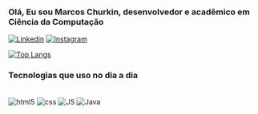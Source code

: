 ### Olá, Eu sou Marcos Churkin, desenvolvedor e acadêmico em Ciência da Computação

[![Linkedin](https://img.shields.io/badge/LinkedIn-0077B5?style=for-the-badge&logo=linkedin&logoColor=white)](https://www.linkedin.com/in/marcos-junior-churkin-a83665229/)
[![Instagram](https://img.shields.io/badge/Instagram-E4405F?style=for-the-badge&logo=instagram&logoColor=white)](https://www.instagram.com/marcoschurkin/)

[![Top Langs](https://github-readme-stats.vercel.app/api/top-langs/?username=MarcosCK&layout=compact)](https://github.com/MarcosCK/github-readme-stats)

### Tecnologias que uso no dia a dia

<div style="display: inline_block"><br/>
      <img align="center" alt="html5" src="https://img.shields.io/badge/HTML5-E34F26?style=for-the-badge&logo=html5&logoColor=white"/>
        <img align="center" alt="css" src="https://img.shields.io/badge/CSS3-1572B6?style=for-the-badge&logo=css3&logoColor=white">
          <img align="center" alt="JS" src="https://img.shields.io/badge/JavaScript-F7DF1E?style=for-the-badge&logo=javascript&logoColor=black">
           <img align="center" alt="Java" src="https://img.shields.io/badge/Java-ED8B00?style=for-the-badge&logo=java&logoColor=white">
          

    
</div>
